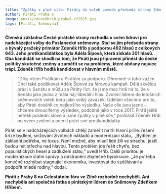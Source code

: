 ```yaml
---
title: "Zpátky v plné síle: Piráty do voleb povede předseda strany Zdeněk Hřib, prioritami jsou bydlení a životní náklady"
author: Piráti Praha 8
image: posts/zdenekhrib-praha8-cf2025.jpg
tags: [Piráti, Sněmovna]
---
```


**Členská základna České pirátské strany rozhodla o svém lídrovi pro nadcházející volby do Poslanecké sněmovny. Stal se jím předseda strany a bývalý pražský primátor Zdeněk Hřib s podporou 492 hlasů z celkových 643. Jeho protikandidátkou byla Adéla Šípová, která získala 301 hlasů. Oba kandidáti se shodli na tom, že Piráti jsou připraveni přinést do české politiky skutečné změny a zaměřit se na problémy, které občany nejvíce trápí. Zdeněk Hřib hodlá kandidovat v hlavním městě.**

>"Díky všem Pirátkám a Pirátům za podporu. Ohromně si toho vážím. Chci také poděkovat Adéle Šípové za férovou kampaň. Dělá skvělou práci v Senátu a můžu za Piráty říct, že jsme moc hrdí na to, že v Senátu jako jedna z mála hájí liberální hlas. Zvolení lídrem do letošních sněmovních voleb beru jako velký závazek. Udělám všechno pro to, aby Piráti dosáhli co nejlepšího výsledku. Naše cíle jsou jasné – chceme dvouciferný výsledek, podobně jako v roce 2017. Piráti ještě neřekli poslední slovo a jsme zpátky v plné síle," prohlásil Zdeněk Hřib po svém zvolení a ocenil práci své protikandidátky.

Piráti se v nadcházejících volbách chtějí zaměřit na tři hlavní pilíře: řešení krize bydlení, snižování životních nákladů a modernizaci státu,. „Bydlení je základní potřeba, ne luxus. Není možné, aby mladí lidé žili ve strachu, jestli budou mít střechu nad hlavou. Tento problém jde řešit chytře, bez populistických hesel a zadlužení státu,“ uvedl Hřib. Další prioritou je modernizace státní správy a odstranění zbytečné byrokracie. „Je potřeba konečně rozhýbat stagnující ekonomiku, investovat do vzdělávání a podpořit mladé rodiny,“ dodal.

**Piráti z Prahy 8 na Celostátním fóru ve Zlíně rozhodně nechyběli. Ani nechyběla ani společná fotka s pirátským lídrem do Sněmovny Zdeňkem Hřibem.**